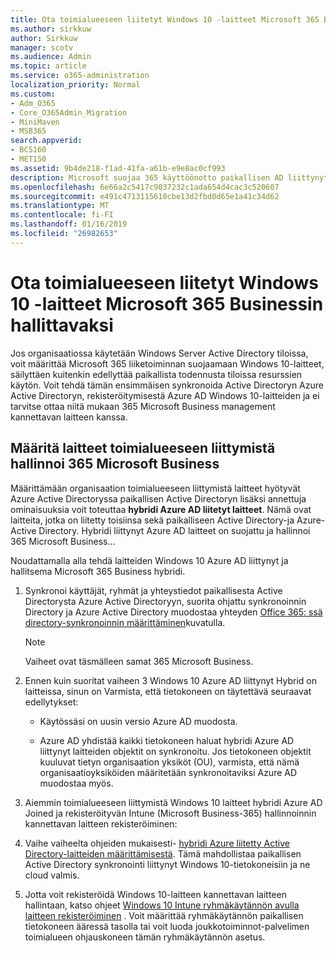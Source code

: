 ```yaml
---
title: Ota toimialueeseen liitetyt Windows 10 -laitteet Microsoft 365 Businessin hallittavaksi
ms.author: sirkkuw
author: Sirkkuw
manager: scotv
ms.audience: Admin
ms.topic: article
ms.service: o365-administration
localization_priority: Normal
ms.custom:
- Adm_O365
- Core_O365Admin_Migration
- MiniMaven
- MSB365
search.appverid:
- BCS160
- MET150
ms.assetid: 9b4de218-f1ad-41fa-a61b-e9e8ac0cf993
description: Microsoft suojaa 365 käyttöönotto paikallisen AD liittynyt Windows 10-laitteita.
ms.openlocfilehash: 6e66a2c5417c9037232c1ada654d4cac3c520607
ms.sourcegitcommit: e491c4713115610cbe13d2fbd0d65e1a41c34d62
ms.translationtype: MT
ms.contentlocale: fi-FI
ms.lasthandoff: 01/16/2019
ms.locfileid: "26982653"
---
```

# <a name="enable-domain-joined-windows-10-devices-to-be-managed-by-microsoft-365-business"></a>Ota toimialueeseen liitetyt Windows 10 -laitteet Microsoft 365 Businessin hallittavaksi

Jos organisaatiossa käytetään Windows Server Active Directory tiloissa, voit määrittää Microsoft 365 liiketoiminnan suojaamaan Windows 10-laitteet, säilyttäen kuitenkin edellyttää paikallista todennusta tiloissa resurssien käytön. Voit tehdä tämän ensimmäisen synkronoida Active Directoryn Azure Active Directoryn, rekisteröitymisestä Azure AD Windows 10-laitteiden ja ei tarvitse ottaa niitä mukaan 365 Microsoft Business management kannettavan laitteen kanssa.
  
## <a name="set-up-domain-joined-devices-to-be-managed-by-microsoft-365-business"></a>Määritä laitteet toimialueeseen liittymistä hallinnoi 365 Microsoft Business

Määrittämään organisaation toimialueeseen liittymistä laitteet hyötyvät Azure Active Directoryssa paikallisen Active Directoryn lisäksi annettuja ominaisuuksia voit toteuttaa **hybridi Azure AD liitetyt laitteet**. Nämä ovat laitteita, jotka on liitetty toisiinsa sekä paikalliseen Active Directory-ja Azure-Active Directory. Hybridi liittynyt Azure AD laitteet on suojattu ja hallinnoi 365 Microsoft Business... 
  
Noudattamalla alla tehdä laitteiden Windows 10 Azure AD liittynyt ja hallitsema Microsoft 365 Business hybridi.
  
1. Synkronoi käyttäjät, ryhmät ja yhteystiedot paikallisesta Active Directorysta Azure Active Directoryyn, suorita ohjattu synkronoinnin Directory ja Azure Active Directory muodostaa yhteyden [Office 365: ssä directory-synkronoinnin määrittäminen](https://support.office.com/article/1b3b5318-6977-42ed-b5c7-96fa74b08846)kuvatulla.
    
    > [!NOTE]
    > Vaiheet ovat täsmälleen samat 365 Microsoft Business. 
  
2. Ennen kuin suoritat vaiheen 3 Windows 10 Azure AD liittynyt Hybrid on laitteissa, sinun on Varmista, että tietokoneen on täytettävä seuraavat edellytykset:
    
   - Käytössäsi on uusin versio Azure AD muodosta.
    
   - Azure AD yhdistää kaikki tietokoneen haluat hybridi Azure AD liittynyt laitteiden objektit on synkronoitu. Jos tietokoneen objektit kuuluvat tietyn organisaation yksiköt (OU), varmista, että nämä organisaatioyksiköiden määritetään synkronoitaviksi Azure AD muodostaa myös.
    
3. Aiemmin toimialueeseen liittymistä Windows 10 laitteet hybridi Azure AD Joined ja rekisteröityvän Intune (Microsoft Business-365) hallinnoinnin kannettavan laitteen rekisteröiminen:
    
4. Vaihe vaiheelta ohjeiden mukaisesti- [hybridi Azure liitetty Active Directory-laitteiden määrittämisestä](https://go.microsoft.com/fwlink/p/?linkid=872870). Tämä mahdollistaa paikallisen Active Directory synkronointi liittynyt Windows 10-tietokoneisiin ja ne cloud valmis.
    
5. Jotta voit rekisteröidä Windows 10-laitteen kannettavan laitteen hallintaan, katso ohjeet [Windows 10 Intune ryhmäkäytännön avulla laitteen rekisteröiminen](https://go.microsoft.com/fwlink/p/?linkid=872871) . Voit määrittää ryhmäkäytännön paikallisen tietokoneen ääressä tasolla tai voit luoda joukkotoiminnot-palvelimen toimialueen ohjauskoneen tämän ryhmäkäytännön asetus. 
    

